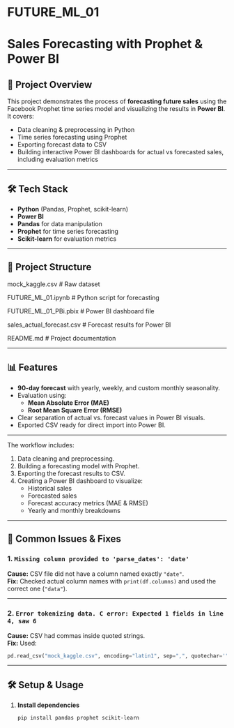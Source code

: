 # FUTURE_ML_01

# Sales Forecasting with Prophet & Power BI

## 📌 Project Overview
This project demonstrates the process of **forecasting future sales** using the Facebook Prophet time series model and visualizing the results in **Power BI**.  
It covers:
- Data cleaning & preprocessing in Python
- Time series forecasting using Prophet
- Exporting forecast data to CSV
- Building interactive Power BI dashboards for actual vs forecasted sales, including evaluation metrics

---

## 🛠️ Tech Stack
- **Python** (Pandas, Prophet, scikit-learn)
- **Power BI**
- **Pandas** for data manipulation
- **Prophet** for time series forecasting
- **Scikit-learn** for evaluation metrics

---

## 📂 Project Structure
mock_kaggle.csv # Raw dataset

FUTURE_ML_01.ipynb # Python script for forecasting

FUTURE_ML_01_PBi.pbix # Power BI dashboard file

sales_actual_forecast.csv # Forecast results for Power BI

README.md # Project documentation

---

## 📊 Features
- **90-day forecast** with yearly, weekly, and custom monthly seasonality.
- Evaluation using:
  - **Mean Absolute Error (MAE)**
  - **Root Mean Square Error (RMSE)**
- Clear separation of actual vs. forecast values in Power BI visuals.
- Exported CSV ready for direct import into Power BI.

---

The workflow includes:
1. Data cleaning and preprocessing.
2. Building a forecasting model with Prophet.
3. Exporting the forecast results to CSV.
4. Creating a Power BI dashboard to visualize:
   - Historical sales
   - Forecasted sales
   - Forecast accuracy metrics (MAE & RMSE)
   - Yearly and monthly breakdowns

---

## 🐞 Common Issues & Fixes

### 1. `Missing column provided to 'parse_dates': 'date'`
**Cause:** CSV file did not have a column named exactly `"date"`.  
**Fix:** Checked actual column names with `print(df.columns)` and used the correct one (`"data"`).

---

### 2. `Error tokenizing data. C error: Expected 1 fields in line 4, saw 6`
**Cause:** CSV had commas inside quoted strings.  
**Fix:** Used:
```python
pd.read_csv("mock_kaggle.csv", encoding="latin1", sep=",", quotechar='"')
```

---

## 🛠️ Setup & Usage
1. **Install dependencies**
   ```bash
   pip install pandas prophet scikit-learn
   ```
